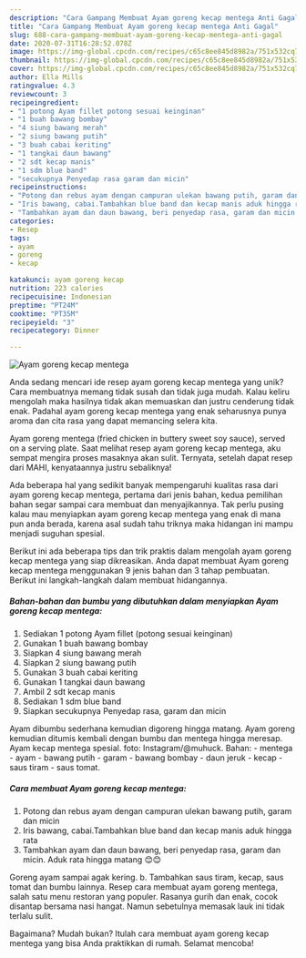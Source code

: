 ```yaml
---
description: "Cara Gampang Membuat Ayam goreng kecap mentega Anti Gagal"
title: "Cara Gampang Membuat Ayam goreng kecap mentega Anti Gagal"
slug: 688-cara-gampang-membuat-ayam-goreng-kecap-mentega-anti-gagal
date: 2020-07-31T16:28:52.078Z
image: https://img-global.cpcdn.com/recipes/c65c8ee845d8982a/751x532cq70/ayam-goreng-kecap-mentega-foto-resep-utama.jpg
thumbnail: https://img-global.cpcdn.com/recipes/c65c8ee845d8982a/751x532cq70/ayam-goreng-kecap-mentega-foto-resep-utama.jpg
cover: https://img-global.cpcdn.com/recipes/c65c8ee845d8982a/751x532cq70/ayam-goreng-kecap-mentega-foto-resep-utama.jpg
author: Ella Mills
ratingvalue: 4.3
reviewcount: 3
recipeingredient:
- "1 potong Ayam fillet potong sesuai keinginan"
- "1 buah bawang bombay"
- "4 siung bawang merah"
- "2 siung bawang putih"
- "3 buah cabai keriting"
- "1 tangkai daun bawang"
- "2 sdt kecap manis"
- "1 sdm blue band"
- "secukupnya Penyedap rasa garam dan micin"
recipeinstructions:
- "Potong dan rebus ayam dengan campuran ulekan bawang putih, garam dan micin"
- "Iris bawang, cabai.Tambahkan blue band dan kecap manis aduk hingga rata"
- "Tambahkan ayam dan daun bawang, beri penyedap rasa, garam dan micin. Aduk rata hingga matang 😊😊"
categories:
- Resep
tags:
- ayam
- goreng
- kecap

katakunci: ayam goreng kecap 
nutrition: 223 calories
recipecuisine: Indonesian
preptime: "PT24M"
cooktime: "PT35M"
recipeyield: "3"
recipecategory: Dinner

---
```



![Ayam goreng kecap mentega](https://img-global.cpcdn.com/recipes/c65c8ee845d8982a/751x532cq70/ayam-goreng-kecap-mentega-foto-resep-utama.jpg)

Anda sedang mencari ide resep ayam goreng kecap mentega yang unik? Cara membuatnya memang tidak susah dan tidak juga mudah. Kalau keliru mengolah maka hasilnya tidak akan memuaskan dan justru cenderung tidak enak. Padahal ayam goreng kecap mentega yang enak seharusnya punya aroma dan cita rasa yang dapat memancing selera kita.

Ayam goreng mentega (fried chicken in buttery sweet soy sauce), served on a serving plate. Saat melihat resep ayam goreng kecap mentega, aku sempat mengira proses masaknya akan sulit. Ternyata, setelah dapat resep dari MAHI, kenyataannya justru sebaliknya!

Ada beberapa hal yang sedikit banyak mempengaruhi kualitas rasa dari ayam goreng kecap mentega, pertama dari jenis bahan, kedua pemilihan bahan segar sampai cara membuat dan menyajikannya. Tak perlu pusing kalau mau menyiapkan ayam goreng kecap mentega yang enak di mana pun anda berada, karena asal sudah tahu triknya maka hidangan ini mampu menjadi suguhan spesial.


Berikut ini ada beberapa tips dan trik praktis dalam mengolah ayam goreng kecap mentega yang siap dikreasikan. Anda dapat membuat Ayam goreng kecap mentega menggunakan 9 jenis bahan dan 3 tahap pembuatan. Berikut ini langkah-langkah dalam membuat hidangannya.

<!--inarticleads1-->

##### Bahan-bahan dan bumbu yang dibutuhkan dalam menyiapkan Ayam goreng kecap mentega:

1. Sediakan 1 potong Ayam fillet (potong sesuai keinginan)
1. Gunakan 1 buah bawang bombay
1. Siapkan 4 siung bawang merah
1. Siapkan 2 siung bawang putih
1. Gunakan 3 buah cabai keriting
1. Gunakan 1 tangkai daun bawang
1. Ambil 2 sdt kecap manis
1. Sediakan 1 sdm blue band
1. Siapkan secukupnya Penyedap rasa, garam dan micin


Ayam dibumbu sederhana kemudian digoreng hingga matang. Ayam goreng kemudian ditumis kembali dengan bumbu dan mentega hingga meresap. Ayam kecap mentega spesial. foto: Instagram/@muhuck. Bahan: - mentega - ayam - bawang putih - garam - bawang bombay - daun jeruk - kecap - saus tiram - saus tomat. 

<!--inarticleads2-->

##### Cara membuat Ayam goreng kecap mentega:

1. Potong dan rebus ayam dengan campuran ulekan bawang putih, garam dan micin
1. Iris bawang, cabai.Tambahkan blue band dan kecap manis aduk hingga rata
1. Tambahkan ayam dan daun bawang, beri penyedap rasa, garam dan micin. Aduk rata hingga matang 😊😊


Goreng ayam sampai agak kering. b. Tambahkan saus tiram, kecap, saus tomat dan bumbu lainnya. Resep cara membuat ayam goreng mentega, salah satu menu restoran yang populer. Rasanya gurih dan enak, cocok disantap bersama nasi hangat. Namun sebetulnya memasak lauk ini tidak terlalu sulit. 

Bagaimana? Mudah bukan? Itulah cara membuat ayam goreng kecap mentega yang bisa Anda praktikkan di rumah. Selamat mencoba!
